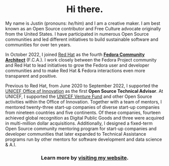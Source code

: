<div align="center">
  <h1>Hi there.</h1>
</div>

My name is Justin (pronouns: _he/him_) and I am a creative maker.
I am best known as an Open Source contributor and Free Culture advocate originally from the United States.
I have participated in numerous Open Source communities and led different initiatives to build sustainable software and communities for over ten years.

In October 2022, I joined [Red Hat](https://www.redhat.com/) as the fourth [**Fedora Community Architect**](https://docs.fedoraproject.org/en-US/council/fca/) (F.C.A.).
I work closely between the Fedora Project community and Red Hat to lead initiatives to grow the Fedora user and developer communities and to make Red Hat & Fedora interactions even more transparent and positive.

Previous to Red Hat, from June 2020 to September 2022, I supported the [UNICEF Office of Innovation](https://www.unicef.org/innovation/) as the first **Open Source Technical Advisor**.
At UNICEF, I supported the [UNICEF Venture Fund](https://www.unicefinnovationfund.org/) and other Open Source activities within the Office of Innovation.
Together with a team of mentors, I mentored twenty-three start-up companies of diverse start-up companies from nineteen countries and five continents.
Of these companies, fourteen achieved global recognition as Digital Public Goods and three were acquired in multi-million dollar acquisitions.
Additionally, I designed a fixed-term Open Source community mentoring program for start-up companies and developer communities that later expanded to Technical Assistance programs run by other mentors for software development and data science & A.I.

<div align="center">
  <h3>Learn more by <a href="https://jwf.io" target="_blank">visiting my website</a>.</h3>
</div>
